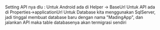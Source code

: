 Setting API nya dlu :
Untuk Android ada di Helper -> BaseUrl
Untuk API ada di Properties->applicationUrl
Untuk Database kita menggunakan SqlServer, jadi tinggal membuat database baru dengan nama "MadingApp", dan jalankan API maka table databasenya akan termigrasi sendiri 
